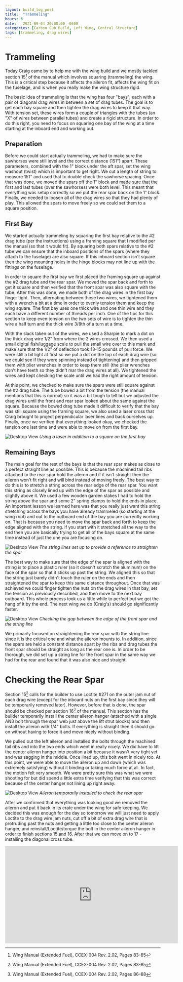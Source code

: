 ```yaml
---
layout: build_log_post
title:  "Trammeling"
hours: 6
date:   2021-09-04 20:00:00 -0600
categories: [Carbon Cub Build, Left Wing, Central Structure]
tags: [trammeling, drag wires]
---
```


# Trammeling

Today Craig came by to help me with the wing build and we mostly tackled section 15[^section-15-ref] of the manual which involves squaring (trammeling) the wing. This is a critical step because it affects the aileron fit, affects the wing fit on the fuselage, and is when you really make the wing structure rigid.

The basic idea of trammeling is that the wing has four "bays", each with a pair of diagonal drag wires in between a set of drag tubes. The goal is to get each bay square and then tighten the drag wires to keep it that way. With tension set, these wires form a couple of triangles with the tubes (an "X" of wires between parallel tubes) and create a rigid structure. In order to do this right, you need to focus on squaring one bay of the wing at a time starting at the inboard end and working out.

## Preparation

Before we could start actually trammeling, we had to make sure the sawhorses were still level and the correct distance (151") apart. These parameters, combined with the 1" block under the aft spar, set the wing washout (twist) which is important to get right. We cut a length of string to measure 151" and used that to double check the sawhorse spacing. Once that was done, we moved the spars off the 1" block and made sure that the first and last tubes (over the sawhorses) were both level. This meant that everything was setup correctly so we put the rear spar back on the 1" block. Finally, we needed to loosen all of the drag wires so that they had plenty of play. This allowed the spars to move freely so we could set them to a square position.

## First Bay

We started actually trammeling by squaring the first bay relative to the #2 drag tube (per the instructions) using a framing square that I modified per the manual (so that it would fit). By squaring both spars relative to the #2 tube we can ensure that the inboard positions of the spars (where they attach to the fuselage) are also square. If this inboard section isn't square then the wing mounting holes in the hinge blocks may not line up with the fittings on the fuselage.

In order to square the first bay we first placed the framing square up against the #2 drag tube and the rear spar. We moved the spar back and forth to get it square and then verified that the front spar was also square with the tube. After this was done, we made both of the drag wires in the first bay finger tight. Then, alternating between these two wires, we tightened them with a wrench a bit at a time in order to evenly tension them and keep the wing square. The first bay uses one thick wire and one thin wire and they each have a different number of threads per inch. One of the tips for this section to keep even tension on the two sets of wire is to tighten the thin wire a half turn and the thick wire 3/8th of a turn at a time.

With the slack taken out of the wires, we used a Sharpie to mark a dot on the thick drag wire 1/2" from where the 2 wires crossed. We then used a small digital fish/luggage scale to pull the small wire over to this mark and make sure that the 1/2" of deflection took 13-15 pounds of pull force. We were still a bit light at first so we put a dot on the top of each drag wire (so we could see if they were spinning instead of tightening) and then gripped them with plier wrenches in order to keep them still (the plier wrenches don't have teeth so they didn't mar the drag wires at all). We tightened the wires and kept checking the scale until we had the right amount of tension.

At this point, we checked to make sure the spars were still square against the #2 drag tube. The tube bowed a bit from the tension (the manual mentions that this is normal) so it was a bit tough to tell but we adjusted the drag wires until the front and rear spar looked about the same against the square. Because the bowed drag tube made it difficult to verify that the bay was still square using the framing square, we also used a laser cross that Craig brought to project perpendicular laser lines and back ourselves up. Finally, once we verified that everything looked okay, we checked the tension one last time and were able to move on from the first bay.

![Desktop View](/assets/img/posts/2021-09-04-trammeling/first_bay.png)
_Using a laser in addition to a square on the first bay_

## Remaining Bays

The main goal for the rest of the bays is that the rear spar makes as close to a perfect straight line as possible. This is because the machined tail ribs attached to the rear spar hold the aileron and if it isn't straight then the aileron won't fit right and will bind instead of moving freely. The best way to do this is to stretch a string across the rear edge of the rear spar. You want this string as closely lined up with the edge of the spar as possible and slightly above it. We used a few wooden garden stakes I had to hold the string above the spar and some 2" spring clamps to hold the ends in place. An important lesson we learned here was that you really just want this string stretching across the bays you have already trammeled (so starting at the wing root) and out to the outboard end of the bay you are currently working on. That is because you need to move the spar back and forth to keep the edge aligned with the string. If you start with it stretched all the way to the end then you are basically trying to get all of the bays square at the same time instead of just the one you are focusing on.

![Desktop View](/assets/img/posts/2021-09-04-trammeling/string_lines.png)
_The string lines set up to provide a reference to straighten the spar_

The best way to make sure that the edge of the spar is aligned with the string is to place a plastic ruler (so it doesn't scratch the aluminum) on the face of the spar so that it sticks up past the string. We aligned this so that the string just barely didn't touch the ruler on the ends and then straightened the spar to keep this same distance throughout. Once that was achieved we could finger tighten the nuts on the drag wires in that bay, set the tension as previously described, and then move to the next bay outboard. This whole process took us a little while to perfect but we got the hang of it by the end. The next wing we do (Craig's) should go significantly faster.

![Desktop View](/assets/img/posts/2021-09-04-trammeling/checking_line.png)
_Checking the gap between the edge of the front spar and the string line_

We primarily focused on straightening the rear spar with the string line since it is the critical one and what the aileron mounts to. In addition, since the spars are held a constant distance apart by the ribs and drag tubes the front spar should be straight as long as the rear one is. In order to be thorough, we did set up a string line for the front spar in the same way we had for the rear and found that it was also nice and straight.

# Checking the Rear Spar

Section 15[^section-15-ref] calls for the builder to use Loctite #271 on the outer jam nut of each drag wire (except for the inboard nuts on the first bay since they will be temporarily removed later). However, before that is done, the spar should be checked per section 16[^section-16-ref] of the manual. This section has the builder temporarily install the center aileron hanger (attached with a single AN3 bolt through the spar web just above the lift strut blocks) and then install the aileron with 1/4" bolts. If everything is straight then it should go on without having to force it and move nicely without binding.

We pulled out the left aileron and installed the bolts through the machined tail ribs and into the two ends which went in really nicely. We did have to lift the center aileron hanger into position a bit because it wasn't very tight yet and was sagging in the middle. Once lined up, this bolt went in nicely too. At this point, we were able to move the aileron up and down (which was extremely satisfying) without it binding or taking much force at all. In fact, the motion felt very smooth. We were pretty sure this was what we were shooting for but did spend a little extra time verifying that this was correct because of the center hanger not lining up right away.

![Desktop View](/assets/img/posts/2021-09-04-trammeling/aileron_installed.png)
_Aileron temporarily installed to check the rear spar_

After we confirmed that everything was looking good we removed the aileron and put it back in its crate under the wing for safe keeping. We decided this was enough for the day so tomorrow we will just need to apply Loctite to the drag wire jam nuts, cut off a bit of extra drag wire that is protruding past the nuts and getting a little too close to the center aileron hanger, and reinstall/Loctite/torque the bolt in the center aileron hanger in order to finish sections 15 and 16. After that we can move on to 17 - installing the diagonal cross tube.

<iframe width="560" height="315" src="https://www.youtube.com/embed/tCrM78OjTh0" title="YouTube video player" frameborder="0" allow="accelerometer; autoplay; clipboard-write; encrypted-media; gyroscope; picture-in-picture" allowfullscreen></iframe>

[^section-15-ref]: Wing Manual (Extended Fuel), CCEX-004 Rev. 2.02, Pages 83-85
[^section-16-ref]: Wing Manual (Extended Fuel), CCEX-004 Rev. 2.02, Pages 86-88
